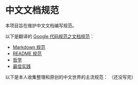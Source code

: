 # 中文文档规范

本项目旨在维护中文文档编写规范。

以下是翻译的 [Google 代码规范之文档规范](https://github.com/google/styleguide/tree/gh-pages/docguide)：
* [Markdown 规范](markdown.md)
* [README 规范](READMEs.md)
* [哲学](philosophy.md)
* [最佳实践](best_practices.md)

以下是本人收集整理和原创的中文世界的主流规范：
（还没写完）
